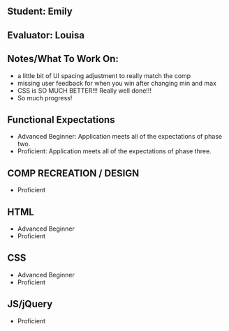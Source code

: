 ## Student: Emily
## Evaluator: Louisa
## Notes/What To Work On:

- a little bit of UI spacing adjustment to really match the comp
- missing user feedback for when you win after changing min and max
- CSS is SO MUCH BETTER!!! Really well done!!!
- So much progress!

## Functional Expectations

* Advanced Beginner: Application meets all of the expectations of phase two.  
* Proficient: Application meets all of the expectations of phase three.  


## COMP RECREATION / DESIGN

* Proficient  

## HTML

* Advanced Beginner  
* Proficient  


## CSS

* Advanced Beginner  
* Proficient  


## JS/jQuery

* Proficient  
